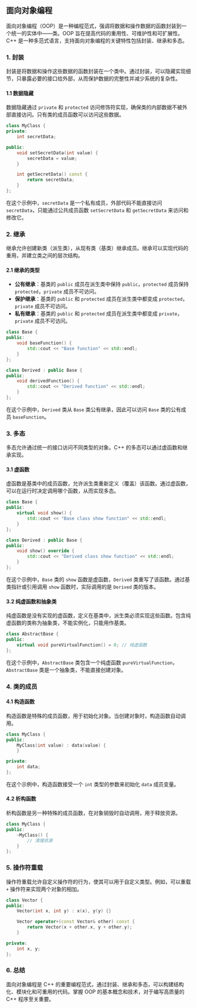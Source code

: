 ## 面向对象编程

面向对象编程（OOP）是一种编程范式，强调将数据和操作数据的函数封装到一个统一的实体中——类。OOP 旨在提高代码的重用性、可维护性和可扩展性。C++ 是一种多范式语言，支持面向对象编程的关键特性包括封装、继承和多态。

### 1. **封装**

封装是将数据和操作这些数据的函数封装在一个类中。通过封装，可以隐藏实现细节，只暴露必要的接口给外部，从而保护数据的完整性并减少系统的复杂性。

#### 1.1 **数据隐藏**

数据隐藏通过 `private` 和 `protected` 访问修饰符实现，确保类的内部数据不被外部直接访问。只有类的成员函数可以访问这些数据。

```cpp
class MyClass {
private:
    int secretData;

public:
    void setSecretData(int value) {
        secretData = value;
    }

    int getSecretData() const {
        return secretData;
    }
};
```

在这个示例中，`secretData` 是一个私有成员，外部代码不能直接访问 `secretData`，只能通过公共成员函数 `setSecretData` 和 `getSecretData` 来访问和修改它。

### 2. **继承**

继承允许创建新类（派生类），从现有类（基类）继承成员。继承可以实现代码的重用，并建立类之间的层次结构。

#### 2.1 **继承的类型**

- **公有继承**：基类的 `public` 成员在派生类中保持 `public`，`protected` 成员保持 `protected`，`private` 成员不可访问。
- **保护继承**：基类的 `public` 和 `protected` 成员在派生类中都变成 `protected`，`private` 成员不可访问。
- **私有继承**：基类的 `public` 和 `protected` 成员在派生类中都变成 `private`，`private` 成员不可访问。

```cpp
class Base {
public:
    void baseFunction() {
        std::cout << "Base function" << std::endl;
    }
};

class Derived : public Base {
public:
    void derivedFunction() {
        std::cout << "Derived function" << std::endl;
    }
};
```

在这个示例中，`Derived` 类从 `Base` 类公有继承，因此可以访问 `Base` 类的公有成员 `baseFunction`。

### 3. **多态**

多态允许通过统一的接口访问不同类型的对象。C++ 的多态可以通过虚函数和继承实现。

#### 3.1 **虚函数**

虚函数是基类中的成员函数，允许派生类重新定义（覆盖）该函数。通过虚函数，可以在运行时决定调用哪个函数，从而实现多态。

```cpp
class Base {
public:
    virtual void show() {
        std::cout << "Base class show function" << std::endl;
    }
};

class Derived : public Base {
public:
    void show() override {
        std::cout << "Derived class show function" << std::endl;
    }
};
```

在这个示例中，`Base` 类的 `show` 函数是虚函数，`Derived` 类重写了该函数。通过基类指针或引用调用 `show` 函数时，实际调用的是 `Derived` 类的版本。

#### 3.2 **纯虚函数和抽象类**

纯虚函数是没有实现的虚函数，定义在基类中，派生类必须实现这些函数。包含纯虚函数的类称为抽象类，不能实例化，只能用作基类。

```cpp
class AbstractBase {
public:
    virtual void pureVirtualFunction() = 0; // 纯虚函数
};
```

在这个示例中，`AbstractBase` 类包含一个纯虚函数 `pureVirtualFunction`，`AbstractBase` 类是一个抽象类，不能直接创建对象。

### 4. **类的成员**

#### 4.1 **构造函数**

构造函数是特殊的成员函数，用于初始化对象。当创建对象时，构造函数自动调用。

```cpp
class MyClass {
public:
    MyClass(int value) : data(value) {
    }

private:
    int data;
};
```

在这个示例中，构造函数接受一个 `int` 类型的参数来初始化 `data` 成员变量。

#### 4.2 **析构函数**

析构函数是另一种特殊的成员函数，在对象销毁时自动调用，用于释放资源。

```cpp
class MyClass {
public:
    ~MyClass() {
        // 清理资源
    }
};
```

### 5. **操作符重载**

操作符重载允许自定义操作符的行为，使其可以用于自定义类型。例如，可以重载 `+` 操作符来实现两个对象的相加。

```cpp
class Vector {
public:
    Vector(int x, int y) : x(x), y(y) {}

    Vector operator+(const Vector& other) const {
        return Vector(x + other.x, y + other.y);
    }

private:
    int x, y;
};
```

### 6. **总结**

面向对象编程是 C++ 的重要编程范式，通过封装、继承和多态，可以构建结构化、模块化和可重用的代码。掌握 OOP 的基本概念和技术，对于编写高质量的 C++ 程序至关重要。
